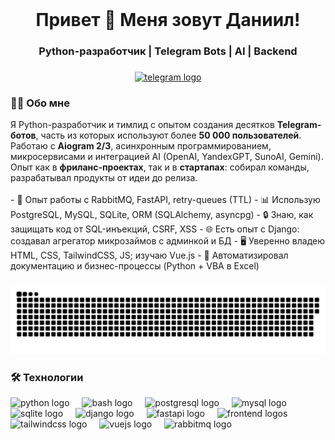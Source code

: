 <br clear="both">

###

<h1 align="center">Привет 👋 Меня зовут Даниил!</h1>
<h3 align="center">Python-разработчик | Telegram Bots | AI | Backend</h3>

###

<div align="center">
  <a href="https://t.me/offhandin" target="_blank">
    <img src="https://img.shields.io/static/v1?message=Telegram&logo=telegram&label=&color=2CA5E0&logoColor=white&labelColor=&style=for-the-badge" height="25" alt="telegram logo"  />
  </a>
</div>

###

<h3 align="left">👨‍💻 Обо мне</h3>

<p align="left">
Я Python-разработчик и тимлид с опытом создания десятков <b>Telegram-ботов</b>, часть из которых используют более <b>50 000 пользователей</b>. 
Работаю с <b>Aiogram 2/3</b>, асинхронным программированием, микросервисами и интеграцией AI (OpenAI, YandexGPT, SunoAI, Gemini). 
Опыт как в <b>фриланс-проектах</b>, так и в <b>стартапах</b>: собирал команды, разрабатывал продукты от идеи до релиза. 
<br><br>
- 🚀 Опыт работы с RabbitMQ, FastAPI, retry-queues (TTL)  
- 📊 Использую PostgreSQL, MySQL, SQLite, ORM (SQLAlchemy, asyncpg)  
- 🔒 Знаю, как защищать код от SQL-инъекций, CSRF, XSS  
- 🌐 Есть опыт с Django: создавал агрегатор микрозаймов с админкой и БД  
- 🖥 Уверенно владею HTML, CSS, TailwindCSS, JS; изучаю Vue.js  
- 📄 Автоматизировал документацию и бизнес-процессы (Python + VBA в Excel)  
</p>

###

<p align="center">
 <img width="600" src="assets/github-snake.svg" alt="snake"/>
</p>

###

<h3 align="left">🛠 Технологии</h3>

<div align="left">
  <img src="https://skillicons.dev/icons?i=py" height="40" alt="python logo"  />
  <img width="12" />
  <img src="https://cdn.simpleicons.org/gnubash/4EAA25" height="40" alt="bash logo"  />
  <img width="12" />
  <img src="https://skillicons.dev/icons?i=postgres" height="40" alt="postgresql logo"  />
  <img width="12" />
  <img src="https://skillicons.dev/icons?i=mysql" height="40" alt="mysql logo"  />
  <img width="12" />
  <img src="https://cdn.jsdelivr.net/gh/devicons/devicon/icons/sqlite/sqlite-original.svg" height="40" alt="sqlite logo"  />
  <img width="12" />
  <img src="https://skillicons.dev/icons?i=django" height="40" alt="django logo"  />
  <img width="12" />
  <img src="https://skillicons.dev/icons?i=fastapi" height="40" alt="fastapi logo"  />
  <img width="12" />
  <img src="https://skillicons.dev/icons?i=html,css,js" height="40" alt="frontend logos"  />
  <img width="12" />
  <img src="https://skillicons.dev/icons?i=tailwind" height="40" alt="tailwindcss logo"  />
  <img width="12" />
  <img src="https://skillicons.dev/icons?i=vue" height="40" alt="vuejs logo"  />
  <img width="12" />
  <img src="https://cdn.simpleicons.org/rabbitmq/FF6600" height="40" alt="rabbitmq logo"  />
</div>
